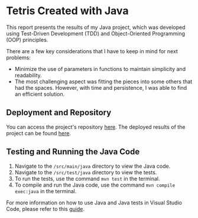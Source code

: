 # Tetris Created with Java

This report presents the results of my Java project, which was developed using Test-Driven Development (TDD) and Object-Oriented Programming (OOP) principles.

There are a few key considerations that I have to keep in mind for next problems:

- Minimize the use of parameters in functions to maintain simplicity and readability.
- The most challenging aspect was fitting the pieces into some others that had the spaces. However, with time and persistence, I was able to find an efficient solution.


## Deployment and Repository

You can access the project's repository [here](https://github.com/felix-toledo/tetris-oop-tdd).
The deployed results of the project can be found [here](https://felix-toledo.github.io/tetris-oop-tdd/).


## Testing and Running the Java Code

1. Navigate to the `/src/main/java` directory to view the Java code.
2. Navigate to the `/src/test/java` directory to view the tests.
3. To run the tests, use the command `mvn test` in the terminal.
4. To compile and run the Java code, use the command `mvn compile exec:java` in the terminal.

For more information on how to use Java and Java tests in Visual Studio Code, please refer to this [guide](https://code.visualstudio.com/docs/java/java-tutorial).
